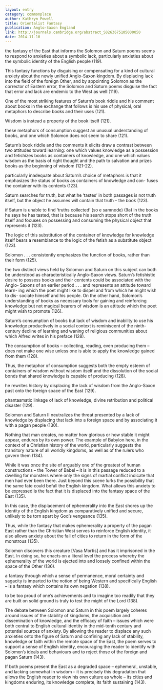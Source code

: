 ```yaml
---
layout: entry
category: commonplace
author: Kathryn Powell
title: Orientalist Fantasy
publication: Anglo-Saxon England
link: http://journals.cambridge.org/abstract_S0263675105000050
date: 2014-11-10
---
```


the fantasy of the East that informs the Solomon and Saturn poems seems to respond to anxieties about a symbolic lack, particularly anxieties about the symbolic identity of the English people (119). 

This fantasy functions by disguising or compensating for a kind of cultural anxiety about the newly unified Anglo-Saxon kingdom. By displacing lack into the field of the foreign Other, and by appointing Solomon as the corrector of Eastern error, the Solomon and Saturn poems disguise the fact that error and lack are endemic to the West as well (119).

One of the most striking features of Saturn’s book riddle and his comment about books in the exchange that follows is his use of physical, oral metaphors to describe books and their uses (121).

Wisdom is instead a property of the book itself (121).

these metaphors of consumption suggest an unusual understanding of books, and one which Solomon does not seem to share (121).

Saturn’s book riddle and the comments it elicits draw a contrast between two attitudes toward learning: one which values knowledge as a possession and fetishizes books as containers of knowledge, and one which values wisdom as the basis of right thought and the path to salvation and prizes books as the beginning of wisdom (121-22).

particularly inadequate about Saturn’s choice of metaphors is that it emphasizes the status of books as containers of knowledge and con- fuses the container with its contents (123).

Saturn searches for truth, but what he ‘tastes’ in both passages is not truth itself, but the object he assumes will contain that truth – the book (123).

if Saturn is unable to find ‘truths collected’ (so e samnode) (9a) in the books he says he has tasted, that is because his search stops short of the truth itself and focuses on possessing and consuming the physical object that represents it (123).

The logic of this substitution of the container of knowledge for knowledge itself bears a resemblance to the logic of the fetish as a substitute object (123).

Solomon . . . consistently emphasizes the function of books, rather than their form (125).

the two distinct views held by Solomon and Saturn on this subject can both be understood as characteristically Anglo-Saxon views. Saturn’s fetishistic desire to possess books and their contents could be associated with the Anglo- Saxons of an earlier period . . . and represents an attitude toward learn- ing which the poet might like to dispel and from which he might wish to dis- sociate himself and his people. On the other hand, Solomon’s understanding of books as necessary tools for gaining and reinforcing knowledge but not magical bearers of wisdom is an attitude which the poet might wish to promote (126).

Saturn’s consumption of books but lack of wisdom and inability to use his knowledge productively in a social context is reminiscent of the ninth-century decline of learning and waning of religious communities about which Alfred writes in his preface (128).

The consumption of books – collecting, reading, even producing them – does not make one wise unless one is able to apply the knowledge gained from them (128).

Thus, the metaphor of consumption suggests both the empty esteem of containers of wisdom without wisdom itself and the dissolution of the social bonds that shared knowledge is capable of producing (128).

he rewrites history by displacing the lack of wisdom from the Anglo-Saxon past onto the foreign space of the East (129).

phantasmatic linkage of lack of knowledge, divine retribution and political disaster (129).

Solomon and Saturn II neutralizes the threat presented by a lack of knowledge by displacing that lack into a foreign space and by associating it with a pagan people (130).

Nothing that man creates, no matter how glorious or how stable it might appear, endures by its own power. The example of Babylon here, in the context of a Christian history of the world, particularly suggests the transitory nature of all worldly kingdoms, as well as of the rulers who govern them (134).

While it was once the site of arguably one of the greatest of human constructions – the Tower of Babel – it is in this passage reduced to a dwelling for monsters where only the signs of martial conflict indicate that men had ever been there. Just beyond this scene lurks the possibility that the same fate could befall the English kingdom. What allows this anxiety to be expressed is the fact that it is displaced into the fantasy space of the East (135).

In this case, the displacement of ephemerality into the East shores up the identity of the English kingdom as comparatively unified and secure, unlikely to be torn apart by God’s vengeance (135).

Thus, while the fantasy that makes ephemerality a property of the pagan East rather than the Christian West serves to reinforce English identity, it also allows anxiety about the fall of cities to return in the form of the monstrous (135).

Solomon discovers this creature [Vasa Mortis] and has it imprisoned in the East. In doing so, he enacts on a literal level the process whereby the ephemerality of the world is ejected into and loosely confined within the space of the Other (136).

a fantasy through which a sense of permanence, moral certainty and sagacity is imparted to the notion of being Western and specifically English – is a fantasy which contains its own negation (138).

to be too proud of one’s achievements and to imagine too readily that they are built on solid ground is truly to test the might of the Lord (138).

The debate between Solomon and Saturn in this poem largely coheres around issues of the stability of kingdoms, the acquisition and dissemination of knowledge, and the efficacy of faith – issues which were both central to English cultural identity in the mid-tenth century and potential sources of anxiety. By allowing the reader to displace any such anxieties onto the figure of Saturn and confining any lack of stability, knowledge or faith within the remote space of the East, the poem serves to support a sense of English identity, encouraging the reader to identify with Solomon’s ideals and behaviours and to reject those of the foreign and pagan Saturn (143).

If both poems present the East as a degraded space – ephemeral, unstable, and lacking somewhat in wisdom – it is precisely this degradation that allows the English reader to view his own culture as whole – its cities and kingdoms enduring, its knowledge complete, its faith sustaining (143).

